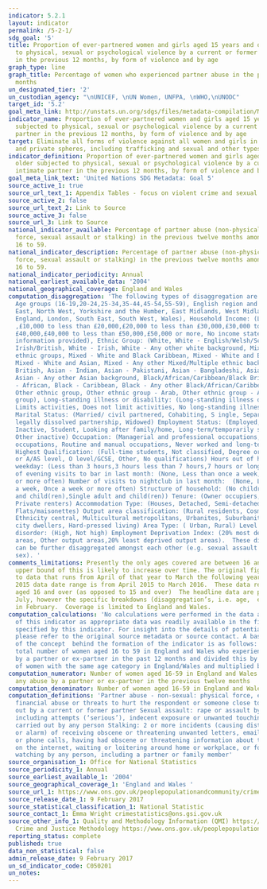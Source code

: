 ```yaml
---
indicator: 5.2.1
layout: indicator
permalink: /5-2-1/
sdg_goal: '5'
title: Proportion of ever-partnered women and girls aged 15 years and older subjected
  to physical, sexual or psychological violence by a current or former intimate partner
  in the previous 12 months, by form of violence and by age
graph_type: line
graph_title: Percentage of women who experienced partner abuse in the previous 12
  months
un_designated_tier: '2'
un_custodian_agency: "\nUNICEF, \nUN Women, UNFPA, \nWHO,\nUNODC"
target_id: '5.2'
goal_meta_link: http://unstats.un.org/sdgs/files/metadata-compilation/Metadata-Goal-5.pdf
indicator_name: Proportion of ever-partnered women and girls aged 15 years and older
  subjected to physical, sexual or psychological violence by a current or former intimate
  partner in the previous 12 months, by form of violence and by age
target: Eliminate all forms of violence against all women and girls in the public
  and private spheres, including trafficking and sexual and other types of exploitation
indicator_definition: Proportion of ever-partnered women and girls aged 15 years and
  older subjected to physical, sexual or psychological violence by a current or former
  intimate partner in the previous 12 months, by form of violence and by age
goal_meta_link_text: 'United Nations SDG Metadata: Goal 5'
source_active_1: true
source_url_text_1: Appendix Tables - focus on violent crime and sexual offences
source_active_2: false
source_url_text_2: Link to Source
source_active_3: false
source_url_3: Link to Source
national_indicator_available: Percentage of partner abuse (non-physical abuse, threats,
  force, sexual assault or stalking) in the previous twelve months among women, aged
  16 to 59.
national_indicator_description: Percentage of partner abuse (non-physical abuse, threats,
  force, sexual assault or stalking) in the previous twelve months among women, aged
  16 to 59.
national_indicator_periodicity: Annual
national_earliest_available_data: '2004'
national_geographical_coverage: England and Wales
computation_disaggregation: 'The following types of disaggregation are available:
  Age groups (16-19,20-24,25-34,35-44,45-54,55-59), English region and Wales: (North
  East, North West, Yorkshire and the Humber, East Midlands, West Midlands, East of
  England, London, South East, South West, Wales), Household Income: (Less than £10,000
  ,£10,000 to less than £20,000,£20,000 to less than £30,000,£30,000 to less than
  £40,000,£40,000 to less than £50,000,£50,000 or more, No income stated or not enough
  information provided), Ethnic Group: (White, White - English/Welsh/Scottish/Northern
  Irish/British, White - Irish, White - Any other white background, Mixed/multiple
  ethnic groups, Mixed - White and Black Caribbean, Mixed - White and Black African,
  Mixed - White and Asian, Mixed - Any other Mixed/Multiple ethnic background, Asian/Asian
  British, Asian - Indian, Asian - Pakistani, Asian - Bangladeshi, Asian - Chinese,
  Asian - Any other Asian background, Black/African/Caribbean/Black British, Black
  - African, Black - Caribbean, Black - Any other Black/African/Caribbean background,
  Other ethnic group, Other ethnic group - Arab, Other ethnic group - Any other ethnic
  group), Long-standing illness or disability: (Long-standing illness or disability,
  Limits activities, Does not limit activities, No long-standing illness or disability)
  Marital Status: (Married/ civil partnered, Cohabiting, S ingle, Separated, Divorced/
  legally dissolved partnership, Widowed) Employment Status: (Employed, Unemployed,
  Inactive, Student, Looking after family/home, Long-term/temporarily sick/ill, Retired,
  Other inactive) Occupation: (Managerial and professional occupations, Intermediate
  occupations, Routine and manual occupations, Never worked and long-term unemployed)
  Highest Qualification: (Full-time students, Not classified, Degree or diploma, Apprenticeship
  or A/AS level, O level/GCSE, Other, No qualifications) Hours out of home on an average
  weekday: (Less than 3 hours,3 hours less than 7 hours,7 hours or longer) Number
  of evening visits to bar in last month: (None, Less than once a week, Once a week
  or more often) Number of visits to nightclub in last month:  (None, Less than once
  a week, Once a week or more often) Structure of household: (No children, Adults
  and child(ren),Single adult and child(ren)) Tenure: (Owner occupiers, Social renters,
  Private renters) Accommodation Type: (Houses, Detached, Semi-detached, Terraced,
  Flats/maisonettes) Output area classification: (Rural residents, Cosmopolitans,
  Ethnicity central, Multicultural metropolitans, Urbanites, Suburbanites, Constrained
  city dwellers, Hard-pressed living) Area Type: ( Urban, Rural) Level of physical
  disorder: (High, Not high) Employment Deprivation Index: (20% most deprived output
  areas, Other output areas,20% least deprived output areas).  These disaggregation
  can be further disaggregated amongst each other (e.g. sexual assault category by
  sex). '
comments_limitations: Presently the only ages covered are between 16 and 59 but the
  upper bound of this is likely to increase over time. The original figures refer
  to data that runs from April of that year to March the following year. For example
  2015 data date range is from April 2015 to March 2016.  These data relate to women
  aged 16 and over (as opposed to 15 and over)  The headline data are published in
  July, however the specific breakdowns (disaggregation’s, i.e. age,  etc) are published
  in February.  Coverage is limited to England and Wales.
computation_calculations: 'No calculations were performed in the data acquisition
  of this indicator as appropriate data was readily available in the final format
  specified by this indicator. For insight into the details of potential calculations
  please refer to the original source metadata or source contact. A basic summary
  of the concept  behind the formation of the indicator is as follows:  Taking the
  total number of women aged 16 to 59 in England and Wales who experienced any abuse
  by a partner or ex-partner in the past 12 months and divided this by the total number
  of women with the same age category in England/Wales and multiplied by 100. '
computation_numerator: Number of women aged 16-59 in England and Wales who experienced
  any abuse by a partner or ex-partner in the previous twelve months
computation_denominator: Number of women aged 16-59 in England and Wales
computation_definitions: 'Partner abuse - non-sexual: physical force, emotional or
  financial abuse or threats to hurt the respondent or someone close to them carried
  out by a current or former partner Sexual assault: rape or assault by penetration
  including attempts (‘serious’), indecent exposure or unwanted touching (‘less serious’)
  carried out by any person Stalking: 2 or more incidents (causing distress, fear
  or alarm) of receiving obscene or threatening unwanted letters, emails, text messages
  or phone calls, having had obscene or threatening information about them placed
  on the internet, waiting or loitering around home or workplace, or following or
  watching by any person, including a partner or family member'
source_organisation_1: Office for National Statistics
source_periodicity_1: Annual
source_earliest_available_1: '2004'
source_geographical_coverage_1: 'England and Wales '
source_url_1: https://www.ons.gov.uk/peoplepopulationandcommunity/crimeandjustice/datasets/appendixtablesfocusonviolentcrimeandsexualoffences
source_release_date_1: 9 February 2017
source_statistical_classification_1: National Statistic
source_contact_1: Emma Wright crimestatistics@ons.gsi.gov.uk
source_other_info_1: Quality and Methodology Information (QMI) https://www.ons.gov.uk/peoplepopulationandcommunity/crimeandjustice/qmis/crimeandjusticeqmi
  Crime and Justice Methodology https://www.ons.gov.uk/peoplepopulationandcommunity/crimeandjustice/methodologies/crimeandjusticemethodology
reporting_status: complete
published: true
data_non_statistical: false
admin_release_date: 9 February 2017
un_sd_indicator_code: C050201
un_notes:
---
```


